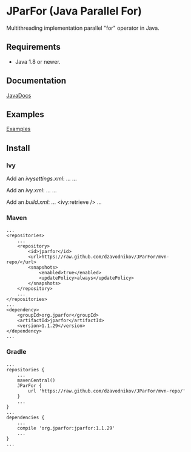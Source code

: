 JParFor (Java Parallel For)
===========================
Multithreading implementation parallel "for" operator in Java.


Requirements
------------
 * Java 1.8 or newer.


Documentation
-------------
[JavaDocs](https://dzavodnikov.github.io/JParFor/)


Examples
--------
[Examples](https://github.com/dzavodnikov/JParFor/tree/examples/)


Install
-------

### Ivy
Add an *ivysettings.xml*:
    ...
    <ivysettings>
        <settings defaultResolver="chain" />
        <resolvers>
            <chain name="chain">
                <ibiblio name="central" m2compatible="true" />
                <ibiblio name="JParFor" m2compatible="true" root="https://raw.github.com/dzavodnikov/JParFor/mvn-repo/" />
            </chain>
        </resolvers>
    </ivysettings>
    ...

Add an *ivy.xml*:
    ...
    <dependencies>
        <dependency org="org.jparfor" name="jparfor" rev="1.1.29" />
    </dependencies>
    ...

Add an *build.xml*:
    ...
    <target name="resolve" description="Retrieve dependencies with Ivy">
        <ivy:retrieve />
    </target>
    ...

### Maven
    ...
    <repositories>
        ...
        <repository>
            <id>jparfor</id>
            <url>https://raw.github.com/dzavodnikov/JParFor/mvn-repo/</url>
            <snapshots>
                <enabled>true</enabled>
                <updatePolicy>always</updatePolicy>
            </snapshots>
        </repository>
        ...
    </repositories>
    ...
    <dependency>
        <groupId>org.jparfor</groupId>
        <artifactId>jparfor</artifactId>
        <version>1.1.29</version>
    </dependency>
    ...

### Gradle
    ...
    repositories {
        ...
        mavenCentral()
        JParFor {
            url 'https://raw.github.com/dzavodnikov/JParFor/mvn-repo/'
        }
        ...
    }
    ...
    dependencies {
        ...
        compile 'org.jparfor:jparfor:1.1.29'
        ...
    }
    ...


